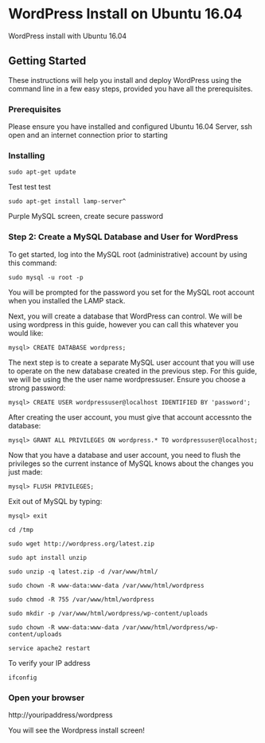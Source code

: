 # WordPress Install on Ubuntu 16.04
WordPress install with Ubuntu 16.04

## Getting Started
These instructions will help you install and deploy WordPress using the command line in a few easy steps, provided you have all the prerequisites.

### Prerequisites
Please ensure you have installed and configured Ubuntu 16.04 Server, ssh open and an internet connection prior to starting

### Installing
```
sudo apt-get update
```

Test test test
```
sudo apt-get install lamp-server^
```

Purple MySQL screen, create secure password
### Step 2: Create a MySQL Database and User for WordPress

To get started, log into the MySQL root (administrative) account by using this command:

```
sudo mysql -u root -p
```
You will be prompted for the password you set for the MySQL root account when you installed the LAMP stack.

Next, you will create a database that WordPress can control. We will be using wordpress in this guide, however you can call this whatever you would like:

```
mysql> CREATE DATABASE wordpress;
```
The next step is to create a separate MySQL user account that you will use to operate on the new database created in the previous step. For this guide, we will be using the the user name wordpressuser. Ensure you choose a strong password:

```
mysql> CREATE USER wordpressuser@localhost IDENTIFIED BY 'password';
```
After creating the user account, you must give that account accessnto the database:

```
mysql> GRANT ALL PRIVILEGES ON wordpress.* TO wordpressuser@localhost;
```
Now that you have a database and user account, you need to flush the privileges so the current instance of MySQL knows about the changes you just made:

```
mysql> FLUSH PRIVILEGES;
```
Exit out of MySQL by typing:

```
mysql> exit
```

```
cd /tmp
```

```
sudo wget http://wordpress.org/latest.zip
```

```
sudo apt install unzip
```

```
sudo unzip -q latest.zip -d /var/www/html/
```

```
sudo chown -R www-data:www-data /var/www/html/wordpress
```

```
sudo chmod -R 755 /var/www/html/wordpress
```

```
sudo mkdir -p /var/www/html/wordpress/wp-content/uploads
```

```
sudo chown -R www-data:www-data /var/www/html/wordpress/wp-content/uploads
```

```
service apache2 restart
```

To verify your IP address
```
ifconfig
```

### Open your browser
http://youripaddress/wordpress

You will see the Wordpress install screen!
